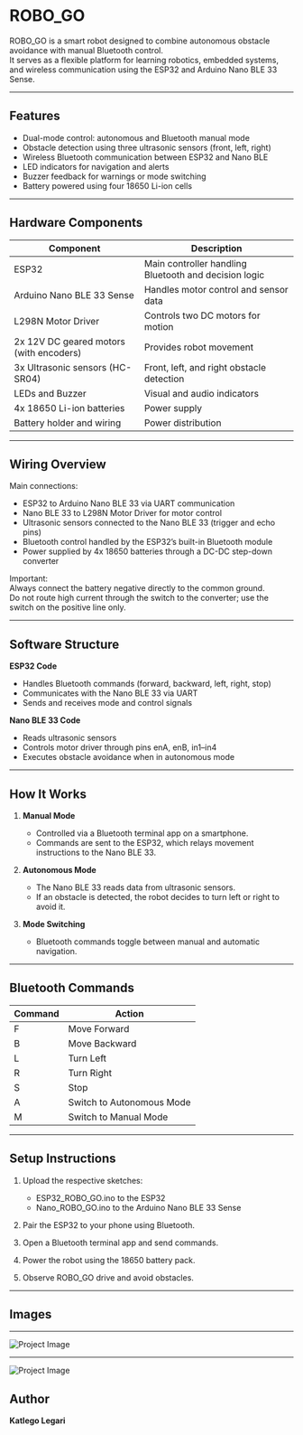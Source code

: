 # ROBO_GO

ROBO_GO is a smart robot designed to combine autonomous obstacle avoidance with manual Bluetooth control.  
It serves as a flexible platform for learning robotics, embedded systems, and wireless communication using the ESP32 and Arduino Nano BLE 33 Sense.

---

## Features

- Dual-mode control: autonomous and Bluetooth manual mode  
- Obstacle detection using three ultrasonic sensors (front, left, right)  
- Wireless Bluetooth communication between ESP32 and Nano BLE  
- LED indicators for navigation and alerts  
- Buzzer feedback for warnings or mode switching  
- Battery powered using four 18650 Li-ion cells  

---

## Hardware Components

| Component | Description |
|------------|-------------|
| ESP32 | Main controller handling Bluetooth and decision logic |
| Arduino Nano BLE 33 Sense | Handles motor control and sensor data |
| L298N Motor Driver | Controls two DC motors for motion |
| 2x 12V DC geared motors (with encoders) | Provides robot movement |
| 3x Ultrasonic sensors (HC-SR04) | Front, left, and right obstacle detection |
| LEDs and Buzzer | Visual and audio indicators |
| 4x 18650 Li-ion batteries | Power supply |
| Battery holder and wiring | Power distribution |

---

## Wiring Overview

Main connections:

- ESP32 to Arduino Nano BLE 33 via UART communication  
- Nano BLE 33 to L298N Motor Driver for motor control  
- Ultrasonic sensors connected to the Nano BLE 33 (trigger and echo pins)  
- Bluetooth control handled by the ESP32’s built-in Bluetooth module  
- Power supplied by 4x 18650 batteries through a DC-DC step-down converter

Important:  
Always connect the battery negative directly to the common ground.  
Do not route high current through the switch to the converter; use the switch on the positive line only.

---

## Software Structure

**ESP32 Code**  
- Handles Bluetooth commands (forward, backward, left, right, stop)  
- Communicates with the Nano BLE 33 via UART  
- Sends and receives mode and control signals  

**Nano BLE 33 Code**  
- Reads ultrasonic sensors  
- Controls motor driver through pins enA, enB, in1–in4  
- Executes obstacle avoidance when in autonomous mode  

---

## How It Works

1. **Manual Mode**  
   - Controlled via a Bluetooth terminal app on a smartphone.  
   - Commands are sent to the ESP32, which relays movement instructions to the Nano BLE 33.

2. **Autonomous Mode**  
   - The Nano BLE 33 reads data from ultrasonic sensors.  
   - If an obstacle is detected, the robot decides to turn left or right to avoid it.

3. **Mode Switching**  
   - Bluetooth commands toggle between manual and automatic navigation.

---

## Bluetooth Commands

| Command | Action |
|----------|--------|
| F | Move Forward |
| B | Move Backward |
| L | Turn Left |
| R | Turn Right |
| S | Stop |
| A | Switch to Autonomous Mode |
| M | Switch to Manual Mode |

---

## Setup Instructions

1. Upload the respective sketches:  
   - ESP32_ROBO_GO.ino to the ESP32  
   - Nano_ROBO_GO.ino to the Arduino Nano BLE 33 Sense  

2. Pair the ESP32 to your phone using Bluetooth.  
3. Open a Bluetooth terminal app and send commands.  
4. Power the robot using the 18650 battery pack.  
5. Observe ROBO_GO drive and avoid obstacles.

---


## Images 

----
![Project Image]([[https://github.com/Katlego1861/](https://github.com/Katlego1861/Assistant-Robot-/blob/main/Screenshot%202025-10-03%20115839.png)](https://github.com/Katlego1861/Assistant-Robot-/blob/main/Robot%20CAD%20design/IMG_4357.jpg)
) 

---
![Project Image](https://github.com/Katlego1861/Assistant-Robot-/blob/main/my%20app.png)

## Author

**Katlego Legari**  



